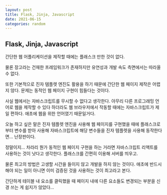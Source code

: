 ```yaml
---
layout: post
title: Flask, Jinja, Javascript
date: 2021-06-15
categories: random
---
```


## Flask, Jinja, Javascript

간단한 웹 어플리케이션을 제작할 때에는 플래스크 만한 것이 없다.

물론 장고라는 건재한 프레임워크가 존재하지만 유연성과 개발 속도 측면에서는 따라올 수 없다.

또한 기본적으로 진자 템플렛 엔진도 활용을 하기 때문에 간단한 웹 페이지 제작은 어렵지 않다.
문제는 동적인 웹 페이지 구현이 힘들다는 것이다.

사실 웹에서는 자바스크립트를 무시할 수 없다고 생각한다. 아무리 다른 프로그래밍 언어로 웹을 제작할 수 있다 하더라도 웹 브라우저에서 작동할 때에는 자바스크립트가 제일 편하다. 애초에 웹을 위한 언어였기 때문일거다.

오늘 하고 싶은 말은 진자 템플렛 엔진을 사용해 웹 페이지를 구현했을 때에 플래스크로부터 변수를 받아 사용해 자바스크립트에 해당 변수들을 진자 템플렛을 사용해 동작한다면... 난장판이다.

정말이지... 차라리 뭔가 동적인 웹 페이지 구현을 하는 거라면 자바스크립트 리액트를 사용하는 것이 낫다고 생각한다. 플래스크를 간편히 이용해 서버를 띄우고.

물론 최고의 방법은 고생할 시간을 들이지 않고 개발을 하지 않는 것이다. 애초에 반드시 해야 되는 일이 아니면 이미 검증된 것을 사용하는 것이 최고라고 본다.

간단하게 테이블 내 요소를 클릭했을 때 페이지 내에 다른 요소들도 변경되는 부분을 신경 쓰는 게 쉽지가 않았다...

